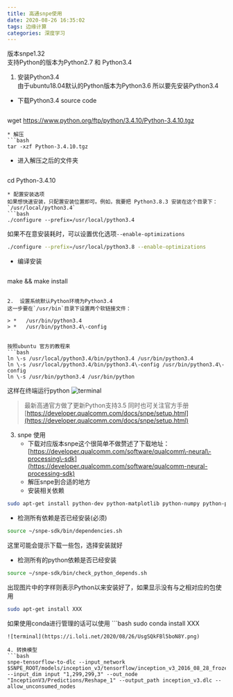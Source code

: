 ```yaml
---
title: 高通snpe使用
date: 2020-08-26 16:35:02
tags: 边缘计算
categories: 深度学习
---
```


版本snpe1.32  
支持Python的版本为Python2.7 和 Python3.4  
1. 安装Python3.4  
由于ubuntu18.04默认的Python版本为Python3.6 所以要先安装Python3.4
* 下载Python3.4 source code
  ```bash
wget https://www.python.org/ftp/python/3.4.10/Python-3.4.10.tgz
  ```
* 解压
  ```bash
tar -xzf Python-3.4.10.tgz
  ```
* 进入解压之后的文件夹
  ```bash
cd Python-3.4.10
  ```
* 配置安装选项
如果想快速安装，只配置安装位置即可。例如，我要把 Python3.8.3 安装在这个目录下：`/usr/local/python3.4`
```bash
./configure --prefix=/usr/local/python3.4
```
如果不在意安装耗时，可以设置优化选项`--enable-optimizations`
```bash
./configure --prefix=/usr/local/python3.8 --enable-optimizations
```

* 编译安装
  ```bash
make && make install
  ```

2.  设置系统默认Python环境为Python3.4
这一步要在`/usr/bin`目录下设置两个软链接文件：

> *   /usr/bin/python3.4
> *   /usr/bin/python3.4\-config


按照ubuntu 官方的教程来
```bash
ln \-s /usr/local/python3.4/bin/python3.4 /usr/bin/python3.4
ln \-s /usr/local/python3.4/bin/python3.4\-config /usr/bin/python3.4\-config 
ln \-s /usr/bin/python3.4 /usr/bin/python
```
  
这样在终端运行python
![terminal](https://i.loli.net/2020/08/26/wjukt59nBs1IQya.png)
> 最新高通官方做了更新Python支持3.5 同时也可关注官方手册
[https://developer.qualcomm.com/docs/snpe/setup.html](https://developer.qualcomm.com/docs/snpe/setup.html)

3. snpe 使用
   * 下载对应版本snpe这个很简单不做赘述了下载地址：
   [https://developer.qualcomm.com/software/qualcomm\-neural\-processing\-sdk](https://developer.qualcomm.com/software/qualcomm-neural-processing-sdk)
   * 解压snpe到合适的地方
   * 安装相关依赖
  ```bash
  sudo apt-get install python-dev python-matplotlib python-numpy python-protobuf python-scipy python-skimage python-sphinx wget zip
  ```
  * 检测所有依赖是否已经安装(必须)
  ```bash
  source ~/snpe-sdk/bin/dependencies.sh
  ```
  这里可能会提示下载一些包，选择安装就好
  * 检测所有的python依赖是否已经安装
  ```bash
  source ~/snpe-sdk/bin/check_python_depends.sh
  ```
  出现图片中的字样则表示Python以来安装好了，如果显示没有与之相对应的包使用
  ```bash
  sudo apt-get install XXX
  ```
  如果使用conda进行管理的话可以使用
    ```bash
  sudo conda install XXX
  ```
![terminal](https://i.loli.net/2020/08/26/UsgSQkFBl5boN8Y.png)

4. 转换模型
```bash
snpe-tensorflow-to-dlc --input_network $SNPE_ROOT/models/inception_v3/tensorflow/inception_v3_2016_08_28_frozen.pb --input_dim input "1,299,299,3" --out_node "InceptionV3/Predictions/Reshape_1" --output_path inception_v3.dlc --allow_unconsumed_nodes
```





















  



